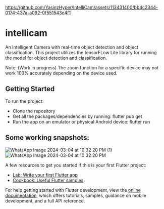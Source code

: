 



https://github.com/YasinzHyper/IntelliCam/assets/113431400/bb4c2344-0174-437a-a092-0f551543e4f1

# intellicam

An Intelligent Camera with real-time object detection and object classification.
This project utilizes the tensorFLow Lite library for running the model for object detection and classification.

Note: (Work in progress) The zoom function for a specific device may not work 100% accurately depending on the device used.

## Getting Started

To run the project:
- Clone the repository
- Get all the packages/dependencies by running: flutter pub get
- Run the app on an emulator or physical Android device: flutter run

## Some working snapshots:
![WhatsApp Image 2024-03-04 at 10 32 20 PM (1)](https://github.com/YasinzHyper/IntelliCam/assets/113431400/21c48a6f-fcc6-4f4a-8dde-a16905b829c2)
![WhatsApp Image 2024-03-04 at 10 32 20 PM](https://github.com/YasinzHyper/IntelliCam/assets/113431400/a7a49c1f-3fbb-4aef-bb78-577b2f3400ba)


A few resources to get you started if this is your first Flutter project:

- [Lab: Write your first Flutter app](https://docs.flutter.dev/get-started/codelab)
- [Cookbook: Useful Flutter samples](https://docs.flutter.dev/cookbook)

For help getting started with Flutter development, view the
[online documentation](https://docs.flutter.dev/), which offers tutorials,
samples, guidance on mobile development, and a full API reference.
